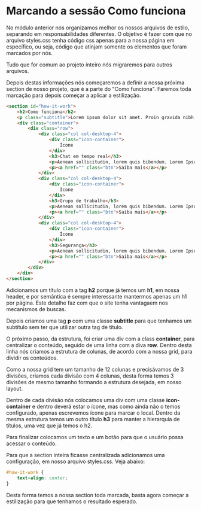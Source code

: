 # Marcando a sessão Como funciona

No módulo anterior nós organizamos melhor os nossos arquivos de estilo, separando em responsabilidades diferentes. O objetivo é fazer com que no arquivo styles.css tenha código css apenas para a nossa página em específico, ou seja, código que atinjam somente os elementos que foram marcados por nós.

Tudo que for comum ao projeto inteiro nós migraremos para outros arquivos.

Depois destas informações nós começaremos a definir a nossa próxima section de nosso projeto, que é a parte do "Como funciona". Faremos toda marcação para depois começar a aplicar a estilização.

```html
<section id="how-it-work">
    <h2>Como funciona</h2>
    <p class="subtitle">Lorem ipsum dolor sit amet. Proin gravida nibh vel velit auctor aliquet</p>
    <div class="container">
        <div class="row">
            <div class="col col-desktop-4">
                <div class="icon-container">
                    Ícone
                </div>
                <h3>Chat em tempo real</h3>
                <p>Aenean sollicitudin, lorem quis bibendum. Lorem Ipsum. Proin gravida nibh vel velit auctor aliquet. Aenean sollicitudin, lorem quis bibendum auctor,</p>
                <p><a href="" class="btn">Saiba mais</a></p>
            </div>
            <div class="col col-desktop-4">
                <div class="icon-container">
                    Ícone
                </div>
                <h3>Grupo de trabalho</h3>
                <p>Aenean sollicitudin, lorem quis bibendum. Lorem Ipsum. Proin gravida nibh vel velit auctor aliquet. Aenean sollicitudin, lorem quis bibendum auctor,</p>
                <p><a href="" class="btn">Saiba mais</a></p>
            </div>
            <div class="col col-desktop-4">
                <div class="icon-container">
                    Ícone
                </div>
                <h3>Segurança</h3>
                <p>Aenean sollicitudin, lorem quis bibendum. Lorem Ipsum. Proin gravida nibh vel velit auctor aliquet. Aenean sollicitudin, lorem quis bibendum auctor,</p>
                <p><a href="" class="btn">Saiba mais</a></p>
            </div>
        </div>
    </div>
</section>
```

Adicionamos um título com a tag **h2** porque já temos um **h1**, em nossa header, e por semântica é sempre interessante mantermos apenas um h1 por página. Este detalhe faz com que o site tenha vantagaem nos mecanismos de buscas.

Depois criamos uma tag **p** com uma classe **subtitle** para que tenhamos um subtítulo sem ter que utilizar outra tag de título.

O próximo passo, da estrutura, foi criar uma div com a class **container**, para centralizar o conteúdo, seguido de uma linha com a diva **row**. Dentro desta linha nós criamos a estrutura de colunas, de acordo com a nossa grid, para dividir os conteúdos.

Como a nossa grid tem um tamanho de 12 colunas e precisávamos de 3 divisões, criamos cada divisão com 4 colunas, desta forma temos 3 divisões de mesmo tamanho formando a estrutura desejada, em nosso layout.

Dentro de cada divisão nós colocamos uma div com uma classe **icon-container** e dentro deverá estar o ícone, mas como ainda não o temos configurado, apenas escrevemos ícone para marcar o local. Dentro da mesma estrutura temos um outro título **h3** para manter a hierarquia de títulos, uma vez que já temos o h2.

Para finalizar colocamos um texto e um botão para que o usuário possa acessar o conteúdo.

Para que a section inteira ficasse centralizada adicionamos uma configuração, em nosso arquivo styles.css. Veja abaixo:

```css
#how-it-work {
    text-align: center;
}
```

Desta forma temos a nossa section toda marcada, basta agora começar a estilização para que tenhamos o resultado esperado.

